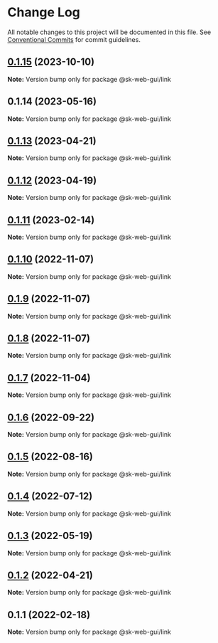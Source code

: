# Change Log

All notable changes to this project will be documented in this file.
See [Conventional Commits](https://conventionalcommits.org) for commit guidelines.

## [0.1.15](https://github.com/Sundsvallskommun/web-shared-components/compare/@sk-web-gui/link@0.1.14...@sk-web-gui/link@0.1.15) (2023-10-10)

**Note:** Version bump only for package @sk-web-gui/link

## 0.1.14 (2023-05-16)

**Note:** Version bump only for package @sk-web-gui/link

## [0.1.13](https://github.com/Sundsvallskommun/web-shared-components/compare/@sk-web-gui/link@0.1.12...@sk-web-gui/link@0.1.13) (2023-04-21)

**Note:** Version bump only for package @sk-web-gui/link

## [0.1.12](https://github.com/Sundsvallskommun/web-shared-components/compare/@sk-web-gui/link@0.1.11...@sk-web-gui/link@0.1.12) (2023-04-19)

**Note:** Version bump only for package @sk-web-gui/link

## [0.1.11](https://github.com/Sundsvallskommun/web-shared-components/compare/@sk-web-gui/link@0.1.10...@sk-web-gui/link@0.1.11) (2023-02-14)

**Note:** Version bump only for package @sk-web-gui/link

## [0.1.10](https://github.com/Sundsvallskommun/web-shared-components/compare/@sk-web-gui/link@0.1.9...@sk-web-gui/link@0.1.10) (2022-11-07)

**Note:** Version bump only for package @sk-web-gui/link

## [0.1.9](https://github.com/Sundsvallskommun/web-shared-components/compare/@sk-web-gui/link@0.1.8...@sk-web-gui/link@0.1.9) (2022-11-07)

**Note:** Version bump only for package @sk-web-gui/link

## [0.1.8](https://github.com/Sundsvallskommun/web-shared-components/compare/@sk-web-gui/link@0.1.7...@sk-web-gui/link@0.1.8) (2022-11-07)

**Note:** Version bump only for package @sk-web-gui/link

## [0.1.7](https://github.com/Sundsvallskommun/web-shared-components/compare/@sk-web-gui/link@0.1.6...@sk-web-gui/link@0.1.7) (2022-11-04)

**Note:** Version bump only for package @sk-web-gui/link

## [0.1.6](https://github.com/Sundsvallskommun/web-shared-components/compare/@sk-web-gui/link@0.1.5...@sk-web-gui/link@0.1.6) (2022-09-22)

**Note:** Version bump only for package @sk-web-gui/link

## [0.1.5](https://github.com/Sundsvallskommun/web-shared-components/compare/@sk-web-gui/link@0.1.4...@sk-web-gui/link@0.1.5) (2022-08-16)

**Note:** Version bump only for package @sk-web-gui/link

## [0.1.4](https://github.com/Sundsvallskommun/web-shared-components/compare/@sk-web-gui/link@0.1.3...@sk-web-gui/link@0.1.4) (2022-07-12)

**Note:** Version bump only for package @sk-web-gui/link

## [0.1.3](https://github.com/Sundsvallskommun/web-shared-components/compare/@sk-web-gui/link@0.1.2...@sk-web-gui/link@0.1.3) (2022-05-19)

**Note:** Version bump only for package @sk-web-gui/link

## [0.1.2](https://github.com/Sundsvallskommun/web-shared-components/compare/@sk-web-gui/link@0.1.1...@sk-web-gui/link@0.1.2) (2022-04-21)

**Note:** Version bump only for package @sk-web-gui/link

## 0.1.1 (2022-02-18)

**Note:** Version bump only for package @sk-web-gui/link
